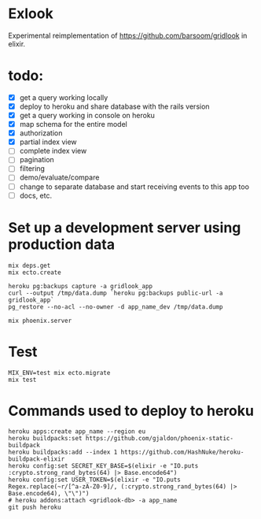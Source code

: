 # Exlook

Experimental reimplementation of <https://github.com/barsoom/gridlook> in elixir.

# todo:

- [x] get a query working locally
- [x] deploy to heroku and share database with the rails version
- [x] get a query working in console on heroku
- [x] map schema for the entire model
- [x] authorization
- [x] partial index view
- [ ] complete index view
- [ ] pagination
- [ ] filtering
- [ ] demo/evaluate/compare
- [ ] change to separate database and start receiving events to this app too
- [ ] docs, etc.

# Set up a development server using production data

```
mix deps.get
mix ecto.create

heroku pg:backups capture -a gridlook_app
curl --output /tmp/data.dump `heroku pg:backups public-url -a gridlook_app`
pg_restore --no-acl --no-owner -d app_name_dev /tmp/data.dump

mix phoenix.server
```

# Test

```
MIX_ENV=test mix ecto.migrate
mix test
```

# Commands used to deploy to heroku

    heroku apps:create app_name --region eu
    heroku buildpacks:set https://github.com/gjaldon/phoenix-static-buildpack
    heroku buildpacks:add --index 1 https://github.com/HashNuke/heroku-buildpack-elixir
    heroku config:set SECRET_KEY_BASE=$(elixir -e "IO.puts :crypto.strong_rand_bytes(64) |> Base.encode64")
    heroku config:set USER_TOKEN=$(elixir -e "IO.puts Regex.replace(~r/[^a-zA-Z0-9]/, (:crypto.strong_rand_bytes(64) |> Base.encode64), \"\")")
    # heroku addons:attach <gridlook-db> -a app_name
    git push heroku
